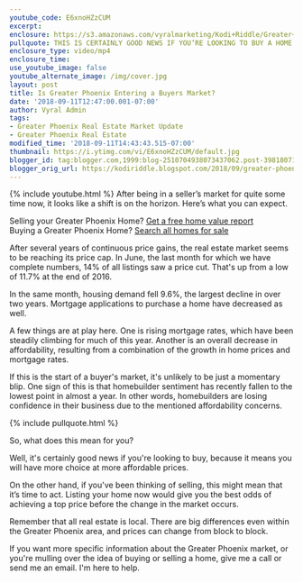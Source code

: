 ```yaml
---
youtube_code: E6xnoHZzCUM
excerpt:
enclosure: https://s3.amazonaws.com/vyralmarketing/Kodi+Riddle/Greater+Phoenix+Area+Real+Estate+Agent-+Are+We+Entering+a+Buyer%2527s+Market%253F.mp4
pullquote: THIS IS CERTAINLY GOOD NEWS IF YOU’RE LOOKING TO BUY A HOME.
enclosure_type: video/mp4
enclosure_time:
use_youtube_image: false
youtube_alternate_image: /img/cover.jpg
layout: post
title: Is Greater Phoenix Entering a Buyers Market?
date: '2018-09-11T12:47:00.001-07:00'
author: Vyral Admin
tags:
- Greater Phoenix Real Estate Market Update
- Greater Phoenix Real Estate
modified_time: '2018-09-11T14:43:43.515-07:00'
thumbnail: https://i.ytimg.com/vi/E6xnoHZzCUM/default.jpg
blogger_id: tag:blogger.com,1999:blog-2510704938073437062.post-3981807165058570810
blogger_orig_url: https://kodiriddle.blogspot.com/2018/09/greater-phoenix-area-real-estate-agent-are-we-entering-a-buyers-market.html
---
```

{% include youtube.html %}
After being in a seller’s market for quite some time now, it looks like a shift is on the horizon. Here’s what you can expect.

<div class="post-cta">
Selling your Greater Phoenix Home? <a href="http://www.searchallproperties.com/propertyvaluation-plus/billriddle/Phoenix-375819" target="_blank">Get a free home value report</a><br>
Buying a Greater Phoenix Home? <a href="http://www.greaterphoenixarearealestate.com/" target="_blank">Search all homes for sale</a>
</div>

After several years of continuous price gains, the real estate market seems to be reaching its price cap. In June, the last month for which we have complete numbers, 14% of all listings saw a price cut. That's up from a low of 11.7% at the end of 2016.

In the same month, housing demand fell 9.6%, the largest decline in over two years. Mortgage applications to purchase a home have decreased as well.

A few things are at play here. One is rising mortgage rates, which have been steadily climbing for much of this year. Another is an overall decrease in affordability, resulting from a combination of the growth in home prices and mortgage rates.

If this is the start of a buyer's market, it's unlikely to be just a momentary blip. One sign of this is that homebuilder sentiment has recently fallen to the lowest point in almost a year. In other words, homebuilders are losing confidence in their business due to the mentioned affordability concerns.

{% include pullquote.html %}

So, what does this mean for you?

Well, it's certainly good news if you're looking to buy, because it means you will have more choice at more affordable prices.

On the other hand, if you've been thinking of selling, this might mean that it’s time to act. Listing your home now would give you the best odds of achieving a top price before the change in the market occurs.

Remember that all real estate is local. There are big differences even within the Greater Phoenix area, and prices can change from block to block.

If you want more specific information about the Greater Phoenix market, or you're mulling over the idea of buying or selling a home, give me a call or send me an email. I'm here to help.
